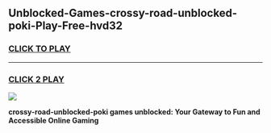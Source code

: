 
## Unblocked-Games-crossy-road-unblocked-poki-Play-Free-hvd32
<h3>
<a href="https://premium76.site?title=crossy-road-unblocked-poki&ref=20M">CLICK TO PLAY</a></h3>
<hr>

<h3>
<a href="https://premium76.site?title=crossy-road-unblocked-poki&ref=20M">CLICK 2 PLAY</a>
  
</h3>

<a href="https://premium76.site?title=crossy-road-unblocked-poki&ref=19M"><img src="https://clearcache.store/games.png"></a>


**crossy-road-unblocked-poki games unblocked: Your Gateway to Fun and Accessible Online Gaming**
